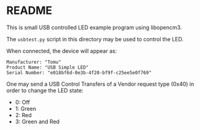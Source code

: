 # README

This is small USB controlled LED example program using libopencm3.

The `usbtest.py` script in this directory may be used to control the LED.

When connected, the device will appear as:

```
Manufacturer: "Tomu"
Product Name: "USB Simple LED"
Serial Number: "e018bf6d-0e3b-4f20-bf9f-c25ee5e0f769"
```

One may send a USB Control Transfers of a Vendor request type (0x40) in order to change the LED state:

 * 0: Off
 * 1: Green
 * 2: Red
 * 3: Green and Red
